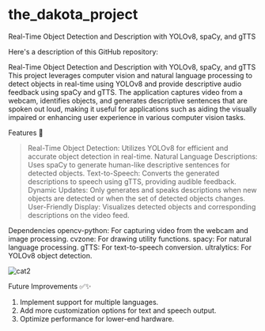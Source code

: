 # the_dakota_project
Real-Time Object Detection and Description with YOLOv8, spaCy, and gTTS



Here's a description of this GitHub repository:

Real-Time Object Detection and Description with YOLOv8, spaCy, and gTTS
This project leverages computer vision and natural language processing to detect objects in real-time using YOLOv8 and provide descriptive audio feedback using spaCy and gTTS. The application captures video from a webcam, identifies objects, and generates descriptive sentences that are spoken out loud, making it useful for applications such as aiding the visually impaired or enhancing user experience in various computer vision tasks.

Features 👀
> Real-Time Object Detection: Utilizes YOLOv8 for efficient and accurate object detection in real-time.
> Natural Language Descriptions: Uses spaCy to generate human-like descriptive sentences for detected objects.
> Text-to-Speech: Converts the generated descriptions to speech using gTTS, providing audible feedback.
> Dynamic Updates: Only generates and speaks descriptions when new objects are detected or when the set of detected objects changes.
> User-Friendly Display: Visualizes detected objects and corresponding descriptions on the video feed.

Dependencies
opencv-python: For capturing video from the webcam and image processing.
cvzone: For drawing utility functions.
spacy: For natural language processing.
gTTS: For text-to-speech conversion.
ultralytics: For YOLOv8 object detection.

![cat2](https://github.com/user-attachments/assets/4d10f999-1b4c-4fa6-8f1b-7dcaaa98e7b9)



Future Improvements ✅✨
1) Implement support for multiple languages.
2) Add more customization options for text and speech output.
3) Optimize performance for lower-end hardware.
